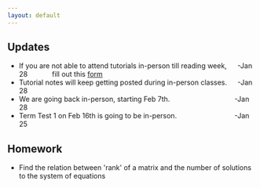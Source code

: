 ```yaml
---
layout: default
---
```


## Updates

- If you are not able to attend tutorials in-person till reading week, &emsp; -Jan 28 &emsp;&emsp;&emsp;
fill out this [form](https://forms.gle/4oG6zSNLyhtceX6d8)
- Tutorial notes will keep getting posted during in-person classes. &emsp; -Jan 28 <br>
- We are going back in-person, starting Feb 7th.       &emsp;&emsp;&emsp;&emsp; &emsp; &emsp; &emsp;&emsp;        -Jan 28 <br>
- Term Test 1 on Feb 16th is going to be in-person.     &emsp;&emsp;&emsp;&emsp;    &emsp; &emsp;  &emsp;    -Jan 25


## Homework 

+ Find the relation between 'rank' of a matrix and the number of solutions to the system of equations

